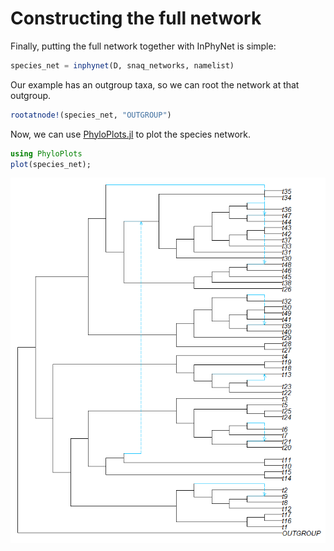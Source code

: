 # Constructing the full network

Finally, putting the full network together with InPhyNet is simple:

```julia
species_net = inphynet(D, snaq_networks, namelist)
```

Our example has an outgroup taxa, so we can root the network at that outgroup.

```julia
rootatnode!(species_net, "OUTGROUP")
```

Now, we can use [PhyloPlots.jl](https://github.com/JuliaPhylo/PhyloPlots.jl) to plot the species network.

```julia
using PhyloPlots
plot(species_net);
```

![Full network](full_net.png)

